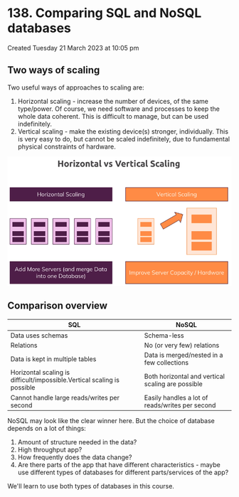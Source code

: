 # 138. Comparing SQL and NoSQL databases
Created Tuesday 21 March 2023 at 10:05 pm

## Two ways of scaling
Two useful ways of approaches to scaling are:
1. Horizontal scaling - increase the number of devices, of the same type/power. Of course, we need software and processes to keep the whole data coherent. This is difficult to manage, but can be used indefinitely.
2. Vertical scaling - make the existing device(s) stronger, individually. This is very easy to do, but cannot be scaled indefinitely, due to fundamental physical constraints of hardware.

![](../../../../assets/138_Comparison_overview-image-1.png)


## Comparison overview
| SQL                                                                     | NoSQL                                             |
|-------------------------------------------------------------------------|---------------------------------------------------|
| Data uses schemas                                                       | Schema-less                                       |
| Relations                                                               | No (or very few) relations                        |
| Data is kept in multiple tables                                         | Data is merged/nested in a few collections        |
| Horizontal scaling is difficult/impossible.Vertical scaling is possible | Both horizontal and vertical scaling are possible |
| Cannot handle large reads/writes per second                           | Easily handles a lot of reads/writes per second   |

NoSQL may look like the clear winner here. But the choice of database depends on a lot of things:
1. Amount of structure needed in the data?
2. High throughput app?
3. How frequently does the data change?
4. Are there parts of the app that have different characteristics - maybe use different types of databases for different parts/services of the app?


We'll learn to use both types of databases in this course.